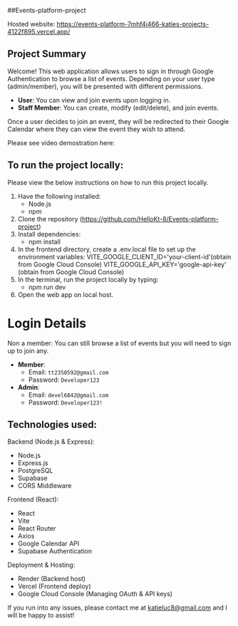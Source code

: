 ##Events-platform-project

Hosted website: https://events-platform-7mhf4i466-katies-projects-4122f895.vercel.app/

## Project Summary
Welcome! This web application allows users to sign in through Google Authentication to browse a list of events. Depending on your user type (admin/member), you will be presented with different permissions. 

- **User**: You can view and join events upon logging in.
- **Staff Member**: You can create, modify (edit/delete), and join events.

Once a user decides to join an event, they will be redirected to their Google Calendar where they can view the event they wish to attend.

Please see video demostration here: 


## To run the project locally: 
Please view the below instructions on how to run this project locally. 
1. Have the following installed:
   - Node.js
   - npm
2. Clone the repository (https://github.com/HelloKt-8/Events-platform-project)
3. Install dependencies:
   - npm install
4. In the frontend directory, create a .env.local file to set up the environment variables:
   VITE_GOOGLE_CLIENT_ID='your-client-id'(obtain from Google Cloud Console)
   VITE_GOOGLE_API_KEY='google-api-key' (obtain from Google Cloud Console)
5. In the terminal, run the project locally by typing:
   - npm run dev
6. Open the web app on local host.


# Login Details
Non a member: You can still browse a list of events but you will need to sign up to join any. 
- **Member**:
  - Email: `tt2350592@gmail.com`
  - Password: `Developer123`
- **Admin**:
  - Email: `devel6842@gmail.com`
  - Password: `Developer123!`

## Technologies used: 
Backend (Node.js & Express): 
- Node.js
- Express.js
- PostgreSQL
- Supabase
- CORS Middleware

Frontend (React):
- React
- Vite
- React Router
- Axios
- Google Calendar API
- Supabase Authentication

Deployment & Hosting: 
- Render (Backend host)
- Vercel (Frontend deploy)
- Google Cloud Console (Managing OAuth & API keys)

If you run into any issues, please contact me at katieluc8@gmail.com and I will be happy to assist!

